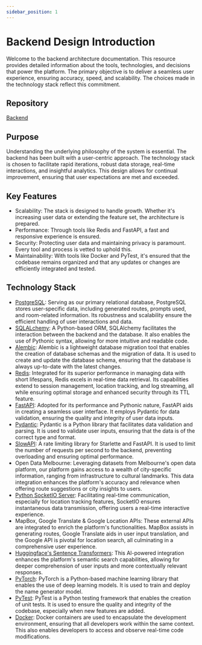 ```yaml
---
sidebar_position: 1
---
```


# Backend Design Introduction

Welcome to the backend architecture documentation. This resource provides detailed information about the tools, technologies, and decisions that power the platform. The primary objective is to deliver a seamless user experience, ensuring accuracy, speed, and scalability. The choices made in the technology stack reflect this commitment.

## Repository
[Backend](https://github.com/topmello/settle-aid-backend)

## Purpose

Understanding the underlying philosophy of the system is essential. The backend has been built with a user-centric approach. The technology stack is chosen to facilitate rapid iterations, robust data storage, real-time interactions, and insightful analytics. This design allows for continual improvement, ensuring that user expectations are met and exceeded.

## Key Features

- Scalability: The stack is designed to handle growth. Whether it's increasing user data or extending the feature set, the architecture is prepared.
- Performance: Through tools like Redis and FastAPI, a fast and responsive experience is ensured.
- Security: Protecting user data and maintaining privacy is paramount. Every tool and process is vetted to uphold this.
- Maintainability: With tools like Docker and PyTest, it's ensured that the codebase remains organized and that any updates or changes are efficiently integrated and tested.

## Technology Stack

- [PostgreSQL](https://www.postgresql.org): Serving as our primary relational database, PostgreSQL stores user-specific data, including generated routes, prompts used, and room-related information. Its robustness and scalability ensure the efficient handling of user interactions and data.
- [SQLALchemy](https://www.sqlalchemy.org): A Python-based ORM, SQLAlchemy facilitates the interaction between the backend and the database. It also enables the use of Pythonic syntax, allowing for more intuitive and readable code.
- [Alembic](https://alembic.sqlalchemy.org/en/latest/): Alembic is a lightweight database migration tool that enables the creation of database schemas and the migration of data. It is used to create and update the database schema, ensuring that the database is always up-to-date with the latest changes.
- [Redis](https://redis.io): Integrated for its superior performance in managing data with short lifespans, Redis excels in real-time data retrieval. Its capabilities extend to session management, location tracking, and log streaming, all while ensuring optimal storage and enhanced security through its TTL feature.
- [FastAPI](https://fastapi.tiangolo.com): Adopted for its performance and Pythonic nature, FastAPI aids in creating a seamless user interface. It employs Pydantic for data validation, ensuring the quality and integrity of user data inputs.
- [Pydantic](https://docs.pydantic.dev/latest/): Pydantic is a Python library that facilitates data validation and parsing. It is used to validate user inputs, ensuring that the data is of the correct type and format.
- [SlowAPI](https://github.com/laurentS/slowapi): A rate limiting library for Starlette and FastAPI. It is used to limit the number of requests per second to the backend, preventing overloading and ensuring optimal performance.
- Open Data Melbourne: Leveraging datasets from Melbourne's open data platform, our platform gains access to a wealth of city-specific information, ranging from infrastructure to cultural landmarks. This data integration enhances the platform's accuracy and relevance when offering route suggestions or city insights to users.
- [Python SocketIO Server](https://python-socketio.readthedocs.io/en/latest/): Facilitating real-time communication, especially for location tracking features, SocketIO ensures instantaneous data transmission, offering users a real-time interactive experience.
- MapBox, Google Translate & Google Location APIs: These external APIs are integrated to enrich the platform's functionalities. MapBox assists in generating routes, Google Translate aids in user input translation, and the Google API is pivotal for location search, all culminating in a comprehensive user experience.
- [Huggingface's Sentence Transformers](https://huggingface.co/sentence-transformers/all-MiniLM-L6-v2): This AI-powered integration enhances the platform's semantic search capabilities, allowing for deeper comprehension of user inputs and more contextually relevant responses.
- [PyTorch](https://pytorch.org): PyTorch is a Python-based machine learning library that enables the use of deep learning models. It is used to train and deploy the name generator model.
- [PyTest](https://pytest.org): PyTest is a Python testing framework that enables the creation of unit tests. It is used to ensure the quality and integrity of the codebase, especially when new features are added.
- [Docker](https://www.docker.com): Docker containers are used to encapsulate the development environment, ensuring that all developers work within the same context. This also enables developers to access and observe real-time code modifications.
